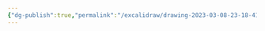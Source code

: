 ```yaml
---
{"dg-publish":true,"permalink":"/excalidraw/drawing-2023-03-08-23-18-41-excalidraw/","tags":["excalidraw"]}
---
```

<style> .container {font-family: sans-serif; text-align: center;} .button-wrapper button {z-index: 1;height: 40px; width: 100px; margin: 10px;padding: 5px;} .excalidraw .App-menu_top .buttonList { display: flex;} .excalidraw-wrapper { height: 800px; margin: 50px; position: relative;} :root[dir="ltr"] .excalidraw .layer-ui__wrapper .zen-mode-transition.App-menu_bottom--transition-left {transform: none;} </style><script src="https://cdn.jsdelivr.net/npm/react@17/umd/react.production.min.js"></script><script src="https://cdn.jsdelivr.net/npm/react-dom@17/umd/react-dom.production.min.js"></script><script type="text/javascript" src="https://cdn.jsdelivr.net/npm/@excalidraw/excalidraw@0/dist/excalidraw.production.min.js"></script><div id="Drawing_2023-03-08_2318.41.excalidraw.md"></div><script>(function(){const InitialData={"type":"excalidraw","version":2,"source":"https://github.com/zsviczian/obsidian-excalidraw-plugin/releases/tag/1.8.19","elements":[{"type":"diamond","version":32,"versionNonce":1685913133,"isDeleted":false,"id":"uO5gUr7KSTV3wSrRwyV_s","fillStyle":"hachure","strokeWidth":1,"strokeStyle":"solid","roughness":1,"opacity":100,"angle":0,"x":-72.25,"y":-58.41015625,"strokeColor":"#000000","backgroundColor":"transparent","width":171,"height":164,"seed":696986915,"groupIds":[],"roundness":{"type":2},"boundElements":[],"updated":1678313933771,"link":null,"locked":false},{"type":"rectangle","version":46,"versionNonce":746088653,"isDeleted":false,"id":"KUAdL6HtMdZN0J-_LtySo","fillStyle":"hachure","strokeWidth":1,"strokeStyle":"solid","roughness":1,"opacity":100,"angle":0,"x":-18.75,"y":-43.41015625,"strokeColor":"#364fc7","backgroundColor":"#82c91e","width":181.5,"height":100.5,"seed":1820002083,"groupIds":[],"roundness":{"type":3},"boundElements":[],"updated":1678313943078,"link":null,"locked":false},{"type":"text","version":4,"versionNonce":2124094029,"isDeleted":false,"id":"QYmBP5oe","fillStyle":"hachure","strokeWidth":1,"strokeStyle":"solid","roughness":1,"opacity":100,"angle":0,"x":-46.25,"y":-61.41015625,"strokeColor":"#364fc7","backgroundColor":"#82c91e","width":35.5799560546875,"height":24,"seed":387027395,"groupIds":[],"roundness":null,"boundElements":[],"updated":1678313963113,"link":null,"locked":false,"fontSize":20,"fontFamily":1,"text":"asd","rawText":"asd","textAlign":"left","verticalAlign":"top","containerId":null,"originalText":"asd"},{"id":"UlLFQeNPw_TOyc7kHZ8Ol","type":"ellipse","x":4.625,"y":-58.865234375,"width":65.25,"height":73.5,"angle":0,"strokeColor":"#364fc7","backgroundColor":"#82c91e","fillStyle":"hachure","strokeWidth":1,"strokeStyle":"solid","roughness":1,"opacity":100,"groupIds":[],"roundness":{"type":2},"seed":790170573,"version":19,"versionNonce":1726041389,"isDeleted":false,"boundElements":null,"updated":1678314456442,"link":null,"locked":false}],"appState":{"theme":"dark","viewBackgroundColor":"#ffffff","currentItemStrokeColor":"#364fc7","currentItemBackgroundColor":"#82c91e","currentItemFillStyle":"hachure","currentItemStrokeWidth":1,"currentItemStrokeStyle":"solid","currentItemRoughness":1,"currentItemOpacity":100,"currentItemFontFamily":1,"currentItemFontSize":20,"currentItemTextAlign":"left","currentItemStartArrowhead":null,"currentItemEndArrowhead":"arrow","scrollX":163.625,"scrollY":137.705078125,"zoom":{"value":2},"currentItemRoundness":"round","gridSize":null,"colorPalette":{},"currentStrokeOptions":null,"previousGridSize":null},"files":{}};InitialData.scrollToContent=true;App=()=>{const e=React.useRef(null),t=React.useRef(null),[n,i]=React.useState({width:void 0,height:void 0});return React.useEffect(()=>{i({width:t.current.getBoundingClientRect().width,height:t.current.getBoundingClientRect().height});const e=()=>{i({width:t.current.getBoundingClientRect().width,height:t.current.getBoundingClientRect().height})};return window.addEventListener("resize",e),()=>window.removeEventListener("resize",e)},[t]),React.createElement(React.Fragment,null,React.createElement("div",{className:"excalidraw-wrapper",ref:t},React.createElement(ExcalidrawLib.Excalidraw,{ref:e,width:n.width,height:n.height,initialData:InitialData,viewModeEnabled:!0,zenModeEnabled:!0,gridModeEnabled:!1})))},excalidrawWrapper=document.getElementById("Drawing_2023-03-08_2318.41.excalidraw.md");ReactDOM.render(React.createElement(App),excalidrawWrapper);})();</script>